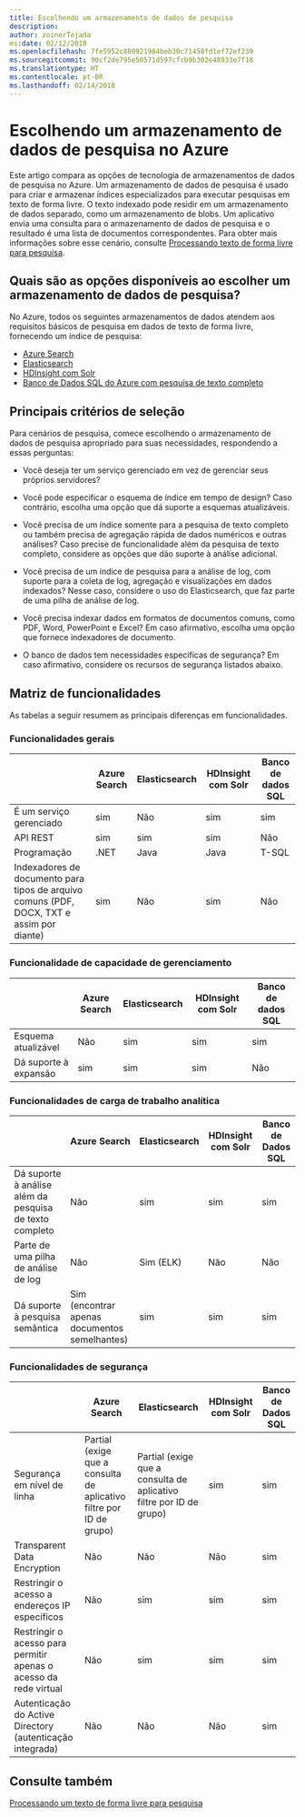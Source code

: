 ```yaml
---
title: Escolhendo um armazenamento de dados de pesquisa
description: 
author: zoinerTejada
ms:date: 02/12/2018
ms.openlocfilehash: 7fe5952c880921984beb30c71458fd1ef72ef239
ms.sourcegitcommit: 90cf2de795e50571d597cfcb9b302e48933e7f18
ms.translationtype: HT
ms.contentlocale: pt-BR
ms.lasthandoff: 02/14/2018
---
```

# <a name="choosing-a-search-data-store-in-azure"></a>Escolhendo um armazenamento de dados de pesquisa no Azure

Este artigo compara as opções de tecnologia de armazenamentos de dados de pesquisa no Azure. Um armazenamento de dados de pesquisa é usado para criar e armazenar índices especializados para executar pesquisas em texto de forma livre. O texto indexado pode residir em um armazenamento de dados separado, como um armazenamento de blobs. Um aplicativo envia uma consulta para o armazenamento de dados de pesquisa e o resultado é uma lista de documentos correspondentes. Para obter mais informações sobre esse cenário, consulte [Processando texto de forma livre para pesquisa](../scenarios/search.md). 

## <a name="what-are-your-options-when-choosing-a-search-data-store"></a>Quais são as opções disponíveis ao escolher um armazenamento de dados de pesquisa?
No Azure, todos os seguintes armazenamentos de dados atendem aos requisitos básicos de pesquisa em dados de texto de forma livre, fornecendo um índice de pesquisa:
- [Azure Search](/azure/search/search-what-is-azure-search)
- [Elasticsearch](https://azuremarketplace.microsoft.com/marketplace/apps/elastic.elasticsearch?tab=Overview)
- [HDInsight com Solr](/azure/hdinsight/hdinsight-hadoop-solr-install-linux)
- [Banco de Dados SQL do Azure com pesquisa de texto completo](/sql/relational-databases/search/full-text-search)


## <a name="key-selection-criteria"></a>Principais critérios de seleção

Para cenários de pesquisa, comece escolhendo o armazenamento de dados de pesquisa apropriado para suas necessidades, respondendo a essas perguntas:

- Você deseja ter um serviço gerenciado em vez de gerenciar seus próprios servidores?

- Você pode especificar o esquema de índice em tempo de design? Caso contrário, escolha uma opção que dá suporte a esquemas atualizáveis.

- Você precisa de um índice somente para a pesquisa de texto completo ou também precisa de agregação rápida de dados numéricos e outras análises? Caso precise de funcionalidade além da pesquisa de texto completo, considere as opções que dão suporte à análise adicional.

- Você precisa de um índice de pesquisa para a análise de log, com suporte para a coleta de log, agregação e visualizações em dados indexados? Nesse caso, considere o uso do Elasticsearch, que faz parte de uma pilha de análise de log.

- Você precisa indexar dados em formatos de documentos comuns, como PDF, Word, PowerPoint e Excel? Em caso afirmativo, escolha uma opção que fornece indexadores de documento.

- O banco de dados tem necessidades específicas de segurança? Em caso afirmativo, considere os recursos de segurança listados abaixo.

## <a name="capability-matrix"></a>Matriz de funcionalidades

As tabelas a seguir resumem as principais diferenças em funcionalidades.

### <a name="general-capabilities"></a>Funcionalidades gerais
| | Azure Search | Elasticsearch | HDInsight com Solr | Banco de dados SQL | 
| --- | --- | --- | --- | --- | 
| É um serviço gerenciado | sim | Não  | sim | sim |  
| API REST | sim | sim | sim | Não  |
| Programação | .NET | Java | Java | T-SQL | 
| Indexadores de documento para tipos de arquivo comuns (PDF, DOCX, TXT e assim por diante) | sim | Não  | sim | Não  |

### <a name="manageability-capabilities"></a>Funcionalidade de capacidade de gerenciamento
| | Azure Search | Elasticsearch | HDInsight com Solr | Banco de dados SQL | 
| --- | --- | --- | --- | --- |
| Esquema atualizável | Não  | sim | sim | sim |
| Dá suporte à expansão  | sim | sim | sim | Não  |

### <a name="analytic-workload-capabilities"></a>Funcionalidades de carga de trabalho analítica
| | Azure Search | Elasticsearch | HDInsight com Solr | Banco de Dados SQL | 
| --- | --- | --- | --- | --- | 
| Dá suporte à análise além da pesquisa de texto completo | Não  | sim | sim | sim |
| Parte de uma pilha de análise de log | Não  | Sim (ELK) |  Não  | Não  |
| Dá suporte à pesquisa semântica | Sim (encontrar apenas documentos semelhantes) | sim | sim | sim | 

### <a name="security-capabilities"></a>Funcionalidades de segurança
| | Azure Search | Elasticsearch | HDInsight com Solr | Banco de Dados SQL | 
| --- | --- | --- | --- | --- | 
| Segurança em nível de linha | Partial (exige que a consulta de aplicativo filtre por ID de grupo) | Partial (exige que a consulta de aplicativo filtre por ID de grupo) | sim | sim | 
| Transparent Data Encryption | Não  | Não  | Não  | sim |  
| Restringir o acesso a endereços IP específicos | Não  | sim | sim | sim |   
| Restringir o acesso para permitir apenas o acesso da rede virtual | Não  | sim | sim | sim |  
| Autenticação do Active Directory (autenticação integrada) | Não  | Não  | Não  | sim | 

## <a name="see-also"></a>Consulte também

[Processando um texto de forma livre para pesquisa](../scenarios/search.md)